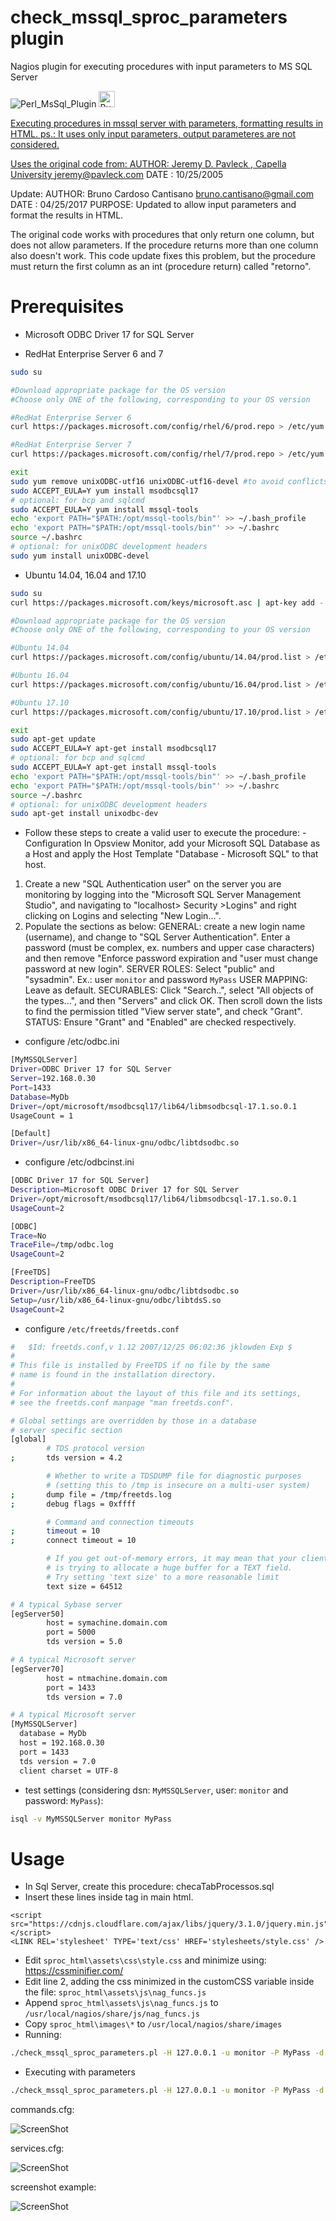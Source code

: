 # check_mssql_sproc_parameters plugin
Nagios plugin for executing procedures with input parameters to MS SQL Server

![Perl_MsSql_Plugin](sproc_html/images/perl_mssql_plugin.png)
<a href='https://ko-fi.com/brunocantisano' target='_blank'><img height='15' style='border:0px;height:26px;' src='https://az743702.vo.msecnd.net/cdn/kofi3.png?v=0' border='0' alt='Buy Me a Coffee at ko-fi.com' />

Executing procedures in mssql server with parameters, formatting results in HTML.
ps.: It uses only input parameters, output parameteres are not considered.

Uses the original code from:
AUTHOR: Jeremy D. Pavleck , Capella University <jeremy@pavleck.com>
DATE  : 10/25/2005

Update:
AUTHOR: Bruno Cardoso Cantisano <bruno.cantisano@gmail.com>
DATE  : 04/25/2017
PURPOSE: Updated to allow input parameters and format the results in HTML.

The original code works with procedures that only return one column, but
does not allow parameters. If the procedure returns more than one column also
doesn't work. This code update fixes this problem, but the procedure
must return the first column as an int (procedure return) called "retorno".

# Prerequisites
 * Microsoft ODBC Driver 17 for SQL Server
 - RedHat Enterprise Server 6 and 7

```bash
sudo su

#Download appropriate package for the OS version
#Choose only ONE of the following, corresponding to your OS version

#RedHat Enterprise Server 6
curl https://packages.microsoft.com/config/rhel/6/prod.repo > /etc/yum.repos.d/mssql-release.repo

#RedHat Enterprise Server 7
curl https://packages.microsoft.com/config/rhel/7/prod.repo > /etc/yum.repos.d/mssql-release.repo

exit
sudo yum remove unixODBC-utf16 unixODBC-utf16-devel #to avoid conflicts
sudo ACCEPT_EULA=Y yum install msodbcsql17
# optional: for bcp and sqlcmd
sudo ACCEPT_EULA=Y yum install mssql-tools
echo 'export PATH="$PATH:/opt/mssql-tools/bin"' >> ~/.bash_profile
echo 'export PATH="$PATH:/opt/mssql-tools/bin"' >> ~/.bashrc
source ~/.bashrc
# optional: for unixODBC development headers
sudo yum install unixODBC-devel
```
 - Ubuntu 14.04, 16.04 and 17.10

 ```bash
sudo su 
curl https://packages.microsoft.com/keys/microsoft.asc | apt-key add -

#Download appropriate package for the OS version
#Choose only ONE of the following, corresponding to your OS version

#Ubuntu 14.04
curl https://packages.microsoft.com/config/ubuntu/14.04/prod.list > /etc/apt/sources.list.d/mssql-release.list

#Ubuntu 16.04
curl https://packages.microsoft.com/config/ubuntu/16.04/prod.list > /etc/apt/sources.list.d/mssql-release.list

#Ubuntu 17.10
curl https://packages.microsoft.com/config/ubuntu/17.10/prod.list > /etc/apt/sources.list.d/mssql-release.list

exit
sudo apt-get update
sudo ACCEPT_EULA=Y apt-get install msodbcsql17
# optional: for bcp and sqlcmd
sudo ACCEPT_EULA=Y apt-get install mssql-tools
echo 'export PATH="$PATH:/opt/mssql-tools/bin"' >> ~/.bash_profile
echo 'export PATH="$PATH:/opt/mssql-tools/bin"' >> ~/.bashrc
source ~/.bashrc
# optional: for unixODBC development headers
sudo apt-get install unixodbc-dev
``` 
 * Follow these steps to create a valid user to execute the procedure:
-Configuration
In Opsview Monitor, add your Microsoft SQL Database as a Host and apply the Host Template "Database - Microsoft SQL" to that host.
1.	Create a new "SQL Authentication user" on the server you are monitoring by logging into the "Microsoft SQL Server Management Studio", and navigating to "localhost> Security >Logins" and right clicking on Logins and selecting "New Login…".
2.	Populate the sections as below:
GENERAL: create a new login name (username), and change to "SQL Server Authentication". Enter a password (must be complex, ex. numbers and upper case characters) and then remove "Enforce password expiration and "user must change password at new login". 
SERVER ROLES: Select "public" and "sysadmin". Ex.: user `monitor` and password `MyPass`
USER MAPPING: Leave as default. 
SECURABLES: Click "Search..", select "All objects of the types...", and then "Servers" and click OK. Then scroll down the lists to find the permission titled "View server state", and check "Grant". 
STATUS: Ensure "Grant" and "Enabled" are checked respectively.
 * configure /etc/odbc.ini
```bash
[MyMSSQLServer]
Driver=ODBC Driver 17 for SQL Server
Server=192.168.0.30
Port=1433
Database=MyDb
Driver=/opt/microsoft/msodbcsql17/lib64/libmsodbcsql-17.1.so.0.1
UsageCount = 1

[Default]
Driver=/usr/lib/x86_64-linux-gnu/odbc/libtdsodbc.so
``` 
 * configure /etc/odbcinst.ini
```bash
[ODBC Driver 17 for SQL Server]
Description=Microsoft ODBC Driver 17 for SQL Server
Driver=/opt/microsoft/msodbcsql17/lib64/libmsodbcsql-17.1.so.0.1
UsageCount=2

[ODBC]
Trace=No
TraceFile=/tmp/odbc.log
UsageCount=2

[FreeTDS]
Description=FreeTDS
Driver=/usr/lib/x86_64-linux-gnu/odbc/libtdsodbc.so
Setup=/usr/lib/x86_64-linux-gnu/odbc/libtdsS.so
UsageCount=2
``` 
 * configure `/etc/freetds/freetds.conf`
```bash
#   $Id: freetds.conf,v 1.12 2007/12/25 06:02:36 jklowden Exp $
#
# This file is installed by FreeTDS if no file by the same
# name is found in the installation directory.
#
# For information about the layout of this file and its settings,
# see the freetds.conf manpage "man freetds.conf".

# Global settings are overridden by those in a database
# server specific section
[global]
        # TDS protocol version
;       tds version = 4.2

        # Whether to write a TDSDUMP file for diagnostic purposes
        # (setting this to /tmp is insecure on a multi-user system)
;       dump file = /tmp/freetds.log
;       debug flags = 0xffff

        # Command and connection timeouts
;       timeout = 10
;       connect timeout = 10

        # If you get out-of-memory errors, it may mean that your client
        # is trying to allocate a huge buffer for a TEXT field.
        # Try setting 'text size' to a more reasonable limit
        text size = 64512

# A typical Sybase server
[egServer50]
        host = symachine.domain.com
        port = 5000
        tds version = 5.0

# A typical Microsoft server
[egServer70]
        host = ntmachine.domain.com
        port = 1433
        tds version = 7.0

# A typical Microsoft server
[MyMSSQLServer]
  database = MyDb
  host = 192.168.0.30
  port = 1433
  tds version = 7.0
  client charset = UTF-8
```
 * test settings (considering dsn: `MyMSSQLServer`, user: `monitor` and password: `MyPass`):
```bash
isql -v MyMSSQLServer monitor MyPass
```
# Usage
 * In Sql Server, create this procedure: checaTabProcessos.sql
 * Insert these lines inside <head></head> tag in main html.
```
<script src="https://cdnjs.cloudflare.com/ajax/libs/jquery/3.1.0/jquery.min.js"></script>
<LINK REL='stylesheet' TYPE='text/css' HREF='stylesheets/style.css' />
``` 
 * Edit `sproc_html\assets\css\style.css` and minimize using: https://cssminifier.com/
 * Edit line 2, adding the css minimized in the customCSS variable inside the file: `sproc_html\assets\js\nag_funcs.js`
 * Append `sproc_html\assets\js\nag_funcs.js` to `/usr/local/nagios/share/js/nag_funcs.js`
 * Copy `sproc_html\images\*` to `/usr/local/nagios/share/images`
 * Running:

```bash
./check_mssql_sproc_parameters.pl -H 127.0.0.1 -u monitor -P MyPass -d MyDb -p checaTabProcessos -c 2 -w 1
```

 * Executing with parameters
```bash
./check_mssql_sproc_parameters.pl -H 127.0.0.1 -u monitor -P MyPass -d MyDb -p "checaTabProcessos blablabla" -c 2 -w 1
```

commands.cfg:

![ScreenShot](commands.png?raw=true)

services.cfg:

![ScreenShot](services.png?raw=true)

screenshot example:

![ScreenShot](example.png?raw=true)
